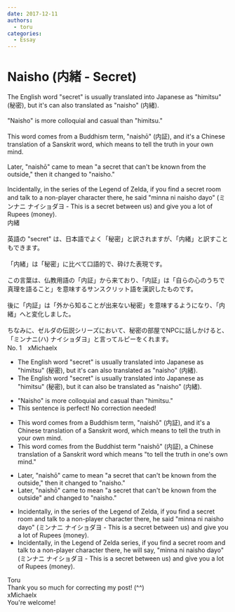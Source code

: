 ```yaml
---
date: 2017-12-11
authors:
  - toru
categories:
  - Essay
---
```


<h1 id="subject_show">Naisho (内緒 - Secret)</h1>
<div class="date" hidden>Dec 11, 2017 09:52</div>
<div id="post"><div id="body_show_ori">
The English word "secret" is usually translated into Japanese as "himitsu" (秘密), but it's can also translated as "naisho" (内緒).<br/><br/>"Naisho" is more colloquial and casual than "himitsu."<br/><br/>This word comes from a Buddhism term, "naishō" (内証), and it's a Chinese translation of a Sanskrit word, which means to tell the truth in your own mind.<br/><br/>Later, "naishō" came to mean "a secret that can't be known from the outside," then it changed to "naisho."<br/><br/>Incidentally, in the series of the Legend of Zelda, if you find a secret room and talk to a non-player character there, he said "minna ni naisho dayo" (ミンナニ ナイショダヨ - This is a secret between us) and give you a lot of Rupees (money).
</div></div>

<!-- more -->

<div id="post_ja"><div id="body_show_mo">
内緒<br/><br/>英語の "secret" は、日本語でよく「秘密」と訳されますが、「内緒」と訳すこともできます。<br/><br/>「内緒」は「秘密」に比べて口語的で、砕けた表現です。<br/><br/>この言葉は、仏教用語の「内証」から来ており、「内証」は「自らの心のうちで真理を語ること」を意味するサンスクリット語を漢訳したものです。<br/><br/>後に「内証」は「外から知ることが出来ない秘密」を意味するようになり、「内緒」へと変化しました。<br/><br/>ちなみに、ゼルダの伝説シリーズにおいて、秘密の部屋でNPCに話しかけると、「ミンナニ(ハ) ナイショダヨ」と言ってルピーをくれます。
</div></div>
<div id="block"><div class="first_name"> No. 1　<span class="just_name">xMichaelx</span></div><div id="block2">
<ul class="correction_field">
<li class="incorrect">The English word "secret" is usually translated into Japanese as "himitsu" (秘密), but it's can also translated as "naisho" (内緒).</li>
<li class="corrected correct">
The English word "secret" is usually translated into Japanese as "himitsu" (秘密), but it can also <span class="f_red">be</span> translated as "naisho" (内緒).
</li>
</ul>
<ul class="correction_field">
<li class="incorrect">"Naisho" is more colloquial and casual than "himitsu."</li>
<li class="corrected perfect">This sentence is perfect! No correction needed!</li>
</ul>
<ul class="correction_field">
<li class="incorrect">This word comes from a Buddhism term, "naishō" (内証), and it's a Chinese translation of a Sanskrit word, which means to tell the truth in your own mind.</li>
<li class="corrected correct">
This word comes from <span class="f_red">the</span> <span class="f_red">Buddhist</span> term "naishō" (内証), a Chinese translation of a Sanskrit word which means <span class="f_red">"</span>to tell the truth in <span class="f_red">one's</span> own mind.<span class="f_red">"</span>
</li>
</ul>
<ul class="correction_field">
<li class="incorrect">Later, "naishō" came to mean "a secret that can't be known from the outside," then it changed to "naisho."</li>
<li class="corrected correct">
Later, "naishō" came to mean "a secret that can't be known from the outside" <span class="f_red">and</span> changed to "naisho."
</li>
</ul>
<ul class="correction_field">
<li class="incorrect">Incidentally, in the series of the Legend of Zelda, if you find a secret room and talk to a non-player character there, he said "minna ni naisho dayo" (ミンナニ ナイショダヨ - This is a secret between us) and give you a lot of Rupees (money).</li>
<li class="corrected correct">
Incidentally, in the Legend of Zelda <span class="f_blue">series</span>, if you find a secret room and talk to a non-player character there, he <span class="f_red">will say,</span> "minna ni naisho dayo" (ミンナニ ナイショダヨ - This is a secret between us) and give you a lot of Rupees (money).
</li>
</ul>
</div><div class="name"><span class="just_name">Toru</span><br>
Thank you so much for correcting my post! (^^)
</div>
<div class="name"><span class="just_name">xMichaelx</span><br>
You're welcome!
</div>
</div>
